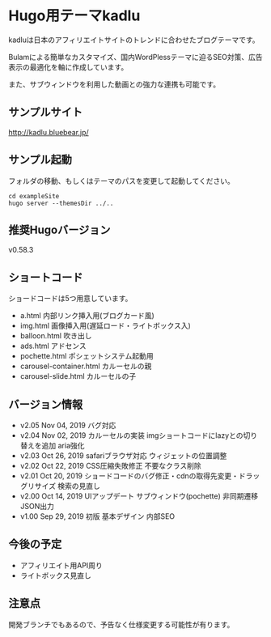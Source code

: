 # Hugo用テーマkadlu

kadluは日本のアフィリエイトサイトのトレンドに合わせたブログテーマです。

Bulamによる簡単なカスタマイズ、国内WordPlessテーマに迫るSEO対策、広告表示の最適化を軸に作成しています。

また、サブウィンドウを利用した動画との強力な連携も可能です。

## サンプルサイト

http://kadlu.bluebear.jp/

## サンプル起動

フォルダの移動、もしくはテーマのパスを変更して起動してください。

```
cd exampleSite
hugo server --themesDir ../..
```

## 推奨Hugoバージョン

v0.58.3

## ショートコード

ショードコードは5つ用意しています。

- a.html 内部リンク挿入用(ブログカード風)
- img.html 画像挿入用(遅延ロード・ライトボックス入)
- balloon.html 吹き出し
- ads.html アドセンス
- pochette.html ポシェットシステム起動用
- carousel-container.html カルーセルの親
- carousel-slide.html カルーセルの子

## バージョン情報

- v2.05 Nov 04, 2019 バグ対応
- v2.04 Nov 02, 2019 カルーセルの実装 imgショートコードにlazyとの切り替えを追加 aria強化
- v2.03 Oct 26, 2019 safariブラウザ対応 ウィジェットの位置調整
- v2.02 Oct 22, 2019 CSS圧縮失敗修正 不要なクラス削除
- v2.01 Oct 20, 2019 ショードコードのバグ修正・cdnの取得先変更・ドラッグリサイズ 検索の見直し
- v2.00 Oct 14, 2019 UIアップデート サブウィンドウ(pochette) 非同期遷移 JSON出力
- v1.00 Sep 29, 2019 初版 基本デザイン 内部SEO

## 今後の予定

- アフィリエイト用API周り
- ライトボックス見直し

## 注意点

開発ブランチでもあるので、予告なく仕様変更する可能性が有ります。